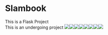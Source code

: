 # Slambook
This is a Flask Project<br>
This is an undergoing project
[![](https://sourcerer.io/fame/kunal768/kunal768/Slambook/images/0)](https://sourcerer.io/fame/kunal768/kunal768/Slambook/links/0)[![](https://sourcerer.io/fame/kunal768/kunal768/Slambook/images/1)](https://sourcerer.io/fame/kunal768/kunal768/Slambook/links/1)[![](https://sourcerer.io/fame/kunal768/kunal768/Slambook/images/2)](https://sourcerer.io/fame/kunal768/kunal768/Slambook/links/2)[![](https://sourcerer.io/fame/kunal768/kunal768/Slambook/images/3)](https://sourcerer.io/fame/kunal768/kunal768/Slambook/links/3)[![](https://sourcerer.io/fame/kunal768/kunal768/Slambook/images/4)](https://sourcerer.io/fame/kunal768/kunal768/Slambook/links/4)[![](https://sourcerer.io/fame/kunal768/kunal768/Slambook/images/5)](https://sourcerer.io/fame/kunal768/kunal768/Slambook/links/5)[![](https://sourcerer.io/fame/kunal768/kunal768/Slambook/images/6)](https://sourcerer.io/fame/kunal768/kunal768/Slambook/links/6)[![](https://sourcerer.io/fame/kunal768/kunal768/Slambook/images/7)](https://sourcerer.io/fame/kunal768/kunal768/Slambook/links/7)

